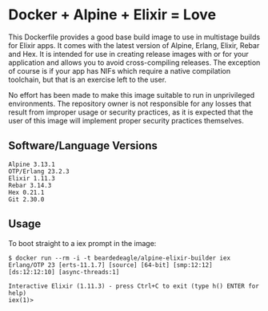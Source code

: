 # Docker + Alpine + Elixir = Love

This Dockerfile provides a good base build image to use in multistage builds for Elixir apps. It comes with the latest version of Alpine, Erlang, Elixir, Rebar and Hex. It is intended for use in creating release images with or for your application and allows you to avoid cross-compiling releases. The exception of course is if your app has NIFs which require a native compilation toolchain, but that is an exercise left to the user.

No effort has been made to make this image suitable to run in unprivileged environments. The repository owner is not responsible for any losses that result from improper usage or security practices, as it is expected that the user of this image will implement proper security practices themselves.

## Software/Language Versions

```shell
Alpine 3.13.1
OTP/Erlang 23.2.3
Elixir 1.11.3
Rebar 3.14.3
Hex 0.21.1
Git 2.30.0
```

## Usage

To boot straight to a iex prompt in the image:

```shell
$ docker run --rm -i -t beardedeagle/alpine-elixir-builder iex
Erlang/OTP 23 [erts-11.1.7] [source] [64-bit] [smp:12:12] [ds:12:12:10] [async-threads:1]

Interactive Elixir (1.11.3) - press Ctrl+C to exit (type h() ENTER for help)
iex(1)>
```
